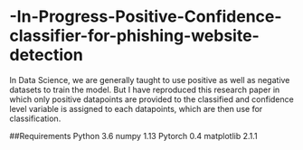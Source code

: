 # -In-Progress-Positive-Confidence-classifier-for-phishing-website-detection
In Data Science, we are generally taught to use positive as well as negative datasets to train the model.  But I have reproduced this research paper in which only positive datapoints are provided to the classified and confidence level variable is assigned to each datapoints, which are then use for classification.

##Requirements
Python 3.6
numpy 1.13
Pytorch 0.4
matplotlib 2.1.1
